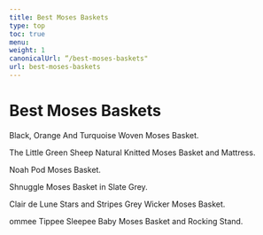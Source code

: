 ```yaml
---
title: Best Moses Baskets
type: top
toc: true
menu:
weight: 1
canonicalUrl: “/best-moses-baskets"
url: best-moses-baskets
---
```


# Best Moses Baskets

Black, Orange And Turquoise Woven Moses Basket.

The Little Green Sheep Natural Knitted Moses Basket and Mattress.

Noah Pod Moses Basket.

Shnuggle Moses Basket in Slate Grey.

Clair de Lune Stars and Stripes Grey Wicker Moses Basket.

ommee Tippee Sleepee Baby Moses Basket and Rocking Stand.
